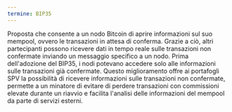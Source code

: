 ```yaml
---
termine: BIP35
---
```


Proposta che consente a un nodo Bitcoin di aprire informazioni sul suo mempool, ovvero le transazioni in attesa di conferma. Grazie a ciò, altri partecipanti possono ricevere dati in tempo reale sulle transazioni non confermate inviando un messaggio specifico a un nodo. Prima dell'adozione del BIP35, i nodi potevano accedere solo alle informazioni sulle transazioni già confermate. Questo miglioramento offre ai portafogli SPV la possibilità di ricevere informazioni sulle transazioni non confermate, permette a un minatore di evitare di perdere transazioni con commissioni elevate durante un riavvio e facilita l'analisi delle informazioni del mempool da parte di servizi esterni.
